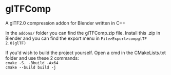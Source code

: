 # glTFComp
A glTF2.0 compression addon for Blender written in C++

In the `addons/` folder you can find the glTFComp.zip file. Install this .zip in Blender and you can find the export menu in `File>Export>compglTF 2.0(glTF)`

If you'd wish to build the project yourself. Open a cmd in the CMakeLists.txt folder and use these 2 commands:   
`cmake -S. -Bbuild -Ax64`   
`cmake --build build -j`